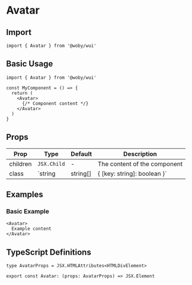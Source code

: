 # Avatar

## Import

```tsx
import { Avatar } from '@woby/wui'
```

## Basic Usage

```tsx
import { Avatar } from '@woby/wui'

const MyComponent = () => {
  return (
    <Avatar>
      {/* Component content */}
    </Avatar>
  )
}
```

## Props

| Prop | Type | Default | Description |
|------|------|---------|-------------|
| children | `JSX.Child` | - | The content of the component |
| class | `string | string[] | { [key: string]: boolean }` | - | Additional CSS classes to apply |

## Examples

### Basic Example

```tsx
<Avatar>
  Example content
</Avatar>
```

## TypeScript Definitions

```tsx
type AvatarProps = JSX.HTMLAttributes<HTMLDivElement>

export const Avatar: (props: AvatarProps) => JSX.Element
```
